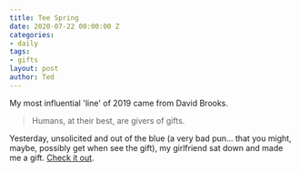 ```yaml
---
title: Tee Spring
date: 2020-07-22 00:00:00 Z
categories:
- daily
tags:
- gifts
layout: post
author: Ted
---
```


My most influential 'line' of 2019 came from David Brooks.

> Humans, at their best, are givers of gifts.

Yesterday, unsolicited and out of the blue (a very bad pun... that you might, maybe, possibly get when see the gift), my girlfriend sat down and made me a gift. [Check it out](https://teespring.com/he-ll-do-biden-2020?pid=934&cid=103880).
